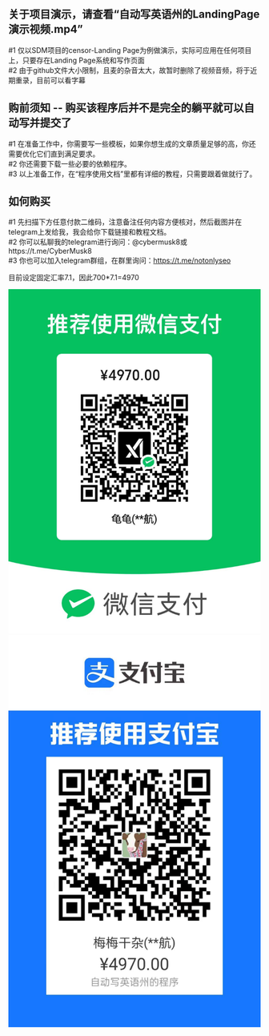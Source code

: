 ## 关于项目演示，请查看“自动写英语州的LandingPage演示视频.mp4”
#1 仅以SDM项目的censor-Landing Page为例做演示，实际可应用在任何项目上，只要存在Landing Page系统和写作页面  
#2 由于github文件大小限制，且麦的杂音太大，故暂时删除了视频音频，将于近期重录，目前可以看字幕

## 购前须知 -- 购买该程序后并不是完全的躺平就可以自动写并提交了
#1 在准备工作中，你需要写一些模板，如果你想生成的文章质量足够的高，你还需要优化它们直到满足要求。  
#2 你还需要下载一些必要的依赖程序。  
#3 以上准备工作，在“程序使用文档”里都有详细的教程，只需要跟着做就行了。

## 如何购买
#1 先扫描下方任意付款二维码，注意备注任何内容方便核对，然后截图并在telegram上发给我，我会给你下载链接和教程文档。  
#2 你可以私聊我的telegram进行询问：@cybermusk8或https://t.me/CyberMusk8  
#3 你也可以加入telegram群组，在群里询问：https://t.me/notonlyseo

目前设定固定汇率7.1，因此700*7.1=4970

![image](https://github.com/withAI777/-/blob/main/%E6%94%B6%E6%AC%BE%E7%A0%81/%E5%BE%AE%E4%BF%A1.jpg)
![image](https://github.com/withAI777/-/blob/main/%E6%94%B6%E6%AC%BE%E7%A0%81/%E6%94%AF%E4%BB%98%E5%AE%9D.jpg)
